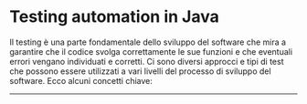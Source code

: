 # Testing automation in Java

Il testing è una parte fondamentale dello sviluppo del software che mira a garantire che il codice svolga correttamente le sue funzioni e che eventuali errori vengano individuati e corretti. Ci sono diversi approcci e tipi di test che possono essere utilizzati a vari livelli del processo di sviluppo del software. Ecco alcuni concetti chiave:

---

